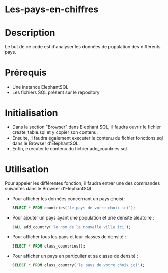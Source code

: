 # Les-pays-en-chiffres

# Description
Le but de ce code est d'analyser les données de population des différents pays.

# Prérequis 
  - Une instance ElephantSQL
  - Les fichiers SQL présent sur le repository
  
# Initialisation
- Dans la section "Browser" dans Elephant SQL, il faudra ouvrir le fichier create_table.sql et y copier son contenu.
- Ensuite, il faudra également executer le contenu du fichier fonctions.sql dans le Browser d'ElephantSQL.
- Enfin, executer le contenu du fichier add_countries.sql.

# Utilisation
Pour appeler les différentes fonction, il faudra entrer une des commandes suivantes dans le Browser d'ElephantSQL.

  - Pour afficher les données concernant un pays choisi :
    ```sql
    SELECT * FROM countries('le pays de votre choix ici');
    ```
    
  - Pour ajouter un pays ayant une population et une densité aléatoire :
    ```sql
    CALL add_country('le nom de la nouvelle ville ici');
    ```
    
  - Pour afficher tous les pays et leur classes de densité :
    ```sql
    SELECT * FROM class_countries();
    ```
    
  - Pour afficher un pays en particulier et sa classe de densité :
    ```sql
    SELECT * FROM class_country('le pays de votre choix ici');
    ```
